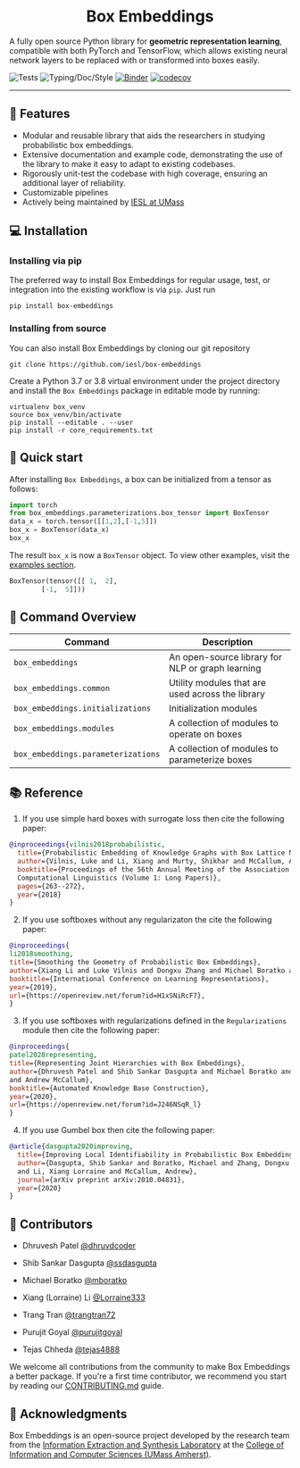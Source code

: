 <h1 align="center">Box Embeddings</h1>

A fully open source Python library for **geometric representation learning**, compatible with both PyTorch and
TensorFlow, which allows existing neural network layers to be replaced  with or transformed into boxes easily.

![Tests](https://github.com/iesl/box-embeddings/workflows/Tests/badge.svg)
![Typing/Doc/Style](https://github.com/iesl/box-embeddings/workflows/Typing/Doc/Style/badge.svg)
[![Binder](https://mybinder.org/badge_logo.svg)](https://mybinder.org/v2/gh/iesl/box-embeddings/dev/main)
[![codecov](https://codecov.io/gh/iesl/box-embeddings/branch/main/graph/badge.svg?token=XPNQI0QXFZ)](https://codecov.io/gh/iesl/box-embeddings)

<hr/>

## 🌟 Features
- Modular and reusable library that aids the researchers in studying probabilistic box embeddings.
- Extensive documentation and example code, demonstrating the use of the library to make it easy to
  adapt to existing codebases.
- Rigorously unit-test the codebase with high coverage, ensuring an additional layer of reliability.
- Customizable pipelines
- Actively being maintained by [IESL at UMass](http://www.iesl.cs.umass.edu/)

## 💻 Installation

### Installing via pip

The preferred way to install Box Embeddings for regular usage, test, or integration into the existing workflow
is via `pip`. Just run

```shell
pip install box-embeddings
```


### Installing from source

You can also install Box Embeddings by cloning our git repository

```shell
git clone https://github.com/iesl/box-embeddings
```

Create a Python 3.7 or 3.8 virtual environment under the project directory and install the `Box Embeddings`
package in editable mode by running:

```shell
virtualenv box_venv
source box_venv/bin/activate
pip install --editable . --user
pip install -r core_requirements.txt
```
## 👟 Quick start
After installing `Box Embeddings`, a box can be initialized from a tensor as follows:

```python
import torch
from box_embeddings.parameterizations.box_tensor import BoxTensor
data_x = torch.tensor([[1,2],[-1,5]])
box_x = BoxTensor(data_x)
box_x
```

The result `box_x` is now a `BoxTensor` object. To view other examples, visit the
[examples section](https://github.com/iesl/box-embeddings/tree/main/usage_doc).

```python
BoxTensor(tensor([[ 1,  2],
        [-1,  5]]))
```


## 📖 Command Overview
| Command | Description |
| --- | --- |
| `box_embeddings` | An open-source library for NLP or graph learning |
| `box_embeddings.common` | Utility modules that are used across the library |
| `box_embeddings.initializations` | Initialization modules |
| `box_embeddings.modules` | A collection of modules to operate on boxes|
| `box_embeddings.parameterizations` | A collection of modules to parameterize boxes|


## 📚 Reference

1. If you use simple hard boxes with surrogate loss then cite the following paper:

```bibtex
@inproceedings{vilnis2018probabilistic,
  title={Probabilistic Embedding of Knowledge Graphs with Box Lattice Measures},
  author={Vilnis, Luke and Li, Xiang and Murty, Shikhar and McCallum, Andrew},
  booktitle={Proceedings of the 56th Annual Meeting of the Association for
  Computational Linguistics (Volume 1: Long Papers)},
  pages={263--272},
  year={2018}
}
```

2. If you use softboxes without any regularizaton the cite the following paper:

```bibtex
@inproceedings{
li2018smoothing,
title={Smoothing the Geometry of Probabilistic Box Embeddings},
author={Xiang Li and Luke Vilnis and Dongxu Zhang and Michael Boratko and Andrew McCallum},
booktitle={International Conference on Learning Representations},
year={2019},
url={https://openreview.net/forum?id=H1xSNiRcF7},
}
```

3. If you use softboxes with regularizations defined in the `Regularizations` module then cite the following paper:

```bibtex
@inproceedings{
patel2020representing,
title={Representing Joint Hierarchies with Box Embeddings},
author={Dhruvesh Patel and Shib Sankar Dasgupta and Michael Boratko and Xiang Li and Luke Vilnis
and Andrew McCallum},
booktitle={Automated Knowledge Base Construction},
year={2020},
url={https://openreview.net/forum?id=J246NSqR_l}
}
```
4. If you use Gumbel box then cite the following paper:

```bibtex
@article{dasgupta2020improving,
  title={Improving Local Identifiability in Probabilistic Box Embeddings},
  author={Dasgupta, Shib Sankar and Boratko, Michael and Zhang, Dongxu and Vilnis, Luke
  and Li, Xiang Lorraine and McCallum, Andrew},
  journal={arXiv preprint arXiv:2010.04831},
  year={2020}
}
```

## 💪 Contributors

* Dhruvesh Patel [@dhruvdcoder](https://github.com/dhruvdcoder)

* Shib Sankar Dasgupta [@ssdasgupta](https://github.com/ssdasgupta)

* Michael Boratko [@mboratko](https://github.com/mboratko)

* Xiang (Lorraine) Li [@Lorraine333](https://github.com/Lorraine333)

* Trang Tran [@trangtran72](https://github.com/trangtran72)

* Purujit Goyal [@purujitgoyal](https://github.com/purujitgoyal)

* Tejas Chheda [@tejas4888](https://github.com/tejas4888)

We welcome all contributions from the community to make Box Embeddings a better package.
If you're a first time contributor, we recommend you start by reading our
[CONTRIBUTING.md](https://github.com/iesl/box-embeddings/blob/main/.github/CONTRIBUTING.md) guide.

## 🤗 Acknowledgments
Box Embeddings is an open-source project developed by the research team from the
[Information Extraction and Synthesis Laboratory](http://www.iesl.cs.umass.edu/) at the
[College of Information and Computer Sciences (UMass Amherst)](https://www.cics.umass.edu/).
